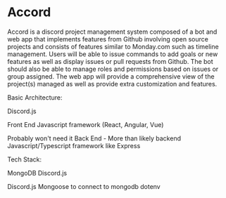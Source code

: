 # Accord

Accord is a discord project management system composed of a bot and web app that implements features from Github involving open source projects and consists of features similar to Monday.com such as timeline management. Users will be able to issue commands to add goals or new features as well as display issues or pull requests from Github. The bot should also be able to manage roles and permissions based on issues or group assigned. The web app will provide a comprehensive view of the project(s) managed as well as provide extra customization and features.

Basic Architecture:
	
Discord.js
	
Front End Javascript framework (React, Angular, Vue)
	
Probably won't need it Back End - More than likely backend Javascript/Typescript framework like Express



Tech Stack:

MongoDB
Discord.js

Discord.js
	Mongoose to connect to mongodb
	dotenv
